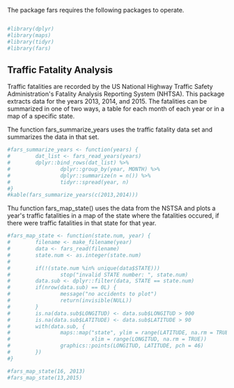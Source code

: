 <!-- README.md is generated from README.Rmd. Please edit that file -->
The package fars requires the following packages to operate.

``` r

#library(dplyr)
#library(maps)
#library(tidyr)
#library(fars)
```

Traffic Fatality Analysis
-------------------------

Traffic fatalities are recorded by the US National Highway Traffic Safety Administration's Fatality Analysis Reporting System (NHTSA). This package extracts data for the years 2013, 2014, and 2015. The fatalities can be summarized in one of two ways, a table for each month of each year or in a map of a specific state.

The function fars\_summarize\_years uses the traffic fatality data set and summarizes the data in that set.

``` r
#fars_summarize_years <- function(years) {
#        dat_list <- fars_read_years(years)
#        dplyr::bind_rows(dat_list) %>% 
#                dplyr::group_by(year, MONTH) %>% 
#                dplyr::summarize(n = n()) %>%
#                tidyr::spread(year, n)
#}
#kable(fars_summarize_years(c(2013,2014)))
```

Thu function fars\_map\_state() uses the data from the NSTSA and plots a year's traffic fatalities in a map of the state where the fatalities occured, if there were traffic fatalities in that state for that year.

``` r
#fars_map_state <- function(state.num, year) {
#        filename <- make_filename(year)
#        data <- fars_read(filename)
#        state.num <- as.integer(state.num)
#
#        if(!(state.num %in% unique(data$STATE)))
#                stop("invalid STATE number: ", state.num)
#        data.sub <- dplyr::filter(data, STATE == state.num)
#        if(nrow(data.sub) == 0L) {
#                message("no accidents to plot")
#                return(invisible(NULL))
#        }
#        is.na(data.sub$LONGITUD) <- data.sub$LONGITUD > 900
#        is.na(data.sub$LATITUDE) <- data.sub$LATITUDE > 90
#        with(data.sub, {
#                maps::map("state", ylim = range(LATITUDE, na.rm = TRUE),
#                          xlim = range(LONGITUD, na.rm = TRUE))
#                graphics::points(LONGITUD, LATITUDE, pch = 46)
#        })
#}

#fars_map_state(16, 2013)
#fars_map_state(13,2015)
```
